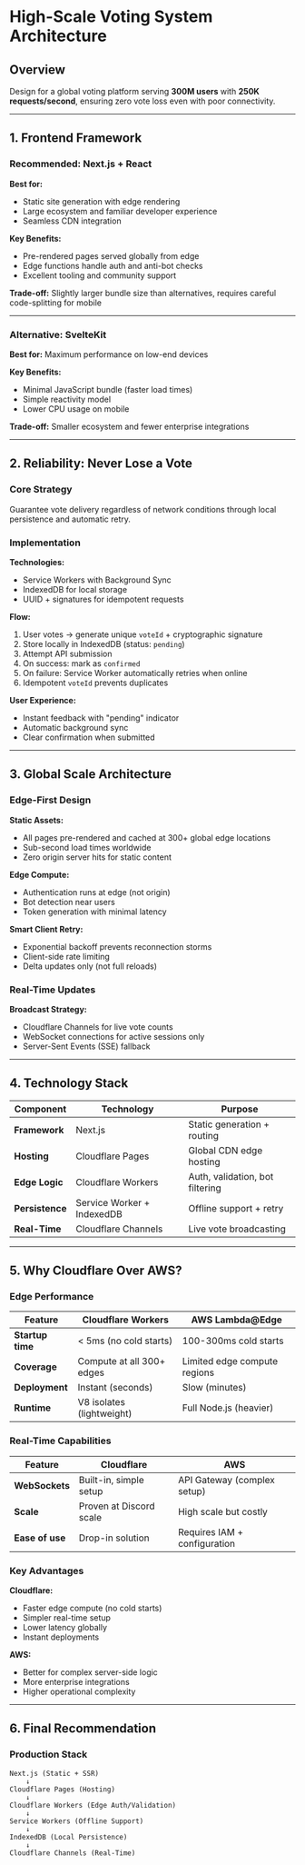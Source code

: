 # High-Scale Voting System Architecture

## Overview

Design for a global voting platform serving **300M users** with **250K requests/second**, ensuring zero vote loss even with poor connectivity.

---

## 1. Frontend Framework

### Recommended: Next.js + React

**Best for:**

- Static site generation with edge rendering
- Large ecosystem and familiar developer experience
- Seamless CDN integration

**Key Benefits:**

- Pre-rendered pages served globally from edge
- Edge functions handle auth and anti-bot checks
- Excellent tooling and community support

**Trade-off:** Slightly larger bundle size than alternatives, requires careful code-splitting for mobile

---

### Alternative: SvelteKit

**Best for:** Maximum performance on low-end devices

**Key Benefits:**

- Minimal JavaScript bundle (faster load times)
- Simple reactivity model
- Lower CPU usage on mobile

**Trade-off:** Smaller ecosystem and fewer enterprise integrations

---

## 2. Reliability: Never Lose a Vote

### Core Strategy

Guarantee vote delivery regardless of network conditions through local persistence and automatic retry.

### Implementation

**Technologies:**

- Service Workers with Background Sync
- IndexedDB for local storage
- UUID + signatures for idempotent requests

**Flow:**

1. User votes → generate unique `voteId` + cryptographic signature
2. Store locally in IndexedDB (status: `pending`)
3. Attempt API submission
4. On success: mark as `confirmed`
5. On failure: Service Worker automatically retries when online
6. Idempotent `voteId` prevents duplicates

**User Experience:**

- Instant feedback with "pending" indicator
- Automatic background sync
- Clear confirmation when submitted

---

## 3. Global Scale Architecture

### Edge-First Design

**Static Assets:**

- All pages pre-rendered and cached at 300+ global edge locations
- Sub-second load times worldwide
- Zero origin server hits for static content

**Edge Compute:**

- Authentication runs at edge (not origin)
- Bot detection near users
- Token generation with minimal latency

**Smart Client Retry:**

- Exponential backoff prevents reconnection storms
- Client-side rate limiting
- Delta updates only (not full reloads)

### Real-Time Updates

**Broadcast Strategy:**

- Cloudflare Channels for live vote counts
- WebSocket connections for active sessions only
- Server-Sent Events (SSE) fallback

---

## 4. Technology Stack

| Component       | Technology                 | Purpose                         |
| --------------- | -------------------------- | ------------------------------- |
| **Framework**   | Next.js                    | Static generation + routing     |
| **Hosting**     | Cloudflare Pages           | Global CDN edge hosting         |
| **Edge Logic**  | Cloudflare Workers         | Auth, validation, bot filtering |
| **Persistence** | Service Worker + IndexedDB | Offline support + retry         |
| **Real-Time**   | Cloudflare Channels        | Live vote broadcasting          |

---

## 5. Why Cloudflare Over AWS?

### Edge Performance

| Feature          | Cloudflare Workers        | AWS Lambda@Edge              |
| ---------------- | ------------------------- | ---------------------------- |
| **Startup time** | < 5ms (no cold starts)    | 100-300ms cold starts        |
| **Coverage**     | Compute at all 300+ edges | Limited edge compute regions |
| **Deployment**   | Instant (seconds)         | Slow (minutes)               |
| **Runtime**      | V8 isolates (lightweight) | Full Node.js (heavier)       |

### Real-Time Capabilities

| Feature         | Cloudflare              | AWS                          |
| --------------- | ----------------------- | ---------------------------- |
| **WebSockets**  | Built-in, simple setup  | API Gateway (complex setup)  |
| **Scale**       | Proven at Discord scale | High scale but costly        |
| **Ease of use** | Drop-in solution        | Requires IAM + configuration |

### Key Advantages

**Cloudflare:**

- Faster edge compute (no cold starts)
- Simpler real-time setup
- Lower latency globally
- Instant deployments

**AWS:**

- Better for complex server-side logic
- More enterprise integrations
- Higher operational complexity

---

## 6. Final Recommendation

### Production Stack

```
Next.js (Static + SSR)
    ↓
Cloudflare Pages (Hosting)
    ↓
Cloudflare Workers (Edge Auth/Validation)
    ↓
Service Workers (Offline Support)
    ↓
IndexedDB (Local Persistence)
    ↓
Cloudflare Channels (Real-Time)
```
